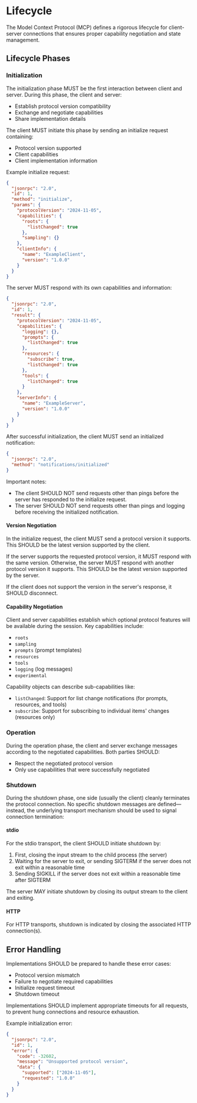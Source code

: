 # Lifecycle

The Model Context Protocol (MCP) defines a rigorous lifecycle for client-server connections that ensures proper capability negotiation and state management.

## Lifecycle Phases

### Initialization

The initialization phase MUST be the first interaction between client and server. During this phase, the client and server:
- Establish protocol version compatibility
- Exchange and negotiate capabilities
- Share implementation details

The client MUST initiate this phase by sending an initialize request containing:
- Protocol version supported
- Client capabilities
- Client implementation information

Example initialize request:
```json
{
  "jsonrpc": "2.0",
  "id": 1,
  "method": "initialize",
  "params": {
    "protocolVersion": "2024-11-05",
    "capabilities": {
      "roots": {
        "listChanged": true
      },
      "sampling": {}
    },
    "clientInfo": {
      "name": "ExampleClient",
      "version": "1.0.0"
    }
  }
}
```

The server MUST respond with its own capabilities and information:

```json
{
  "jsonrpc": "2.0",
  "id": 1,
  "result": {
    "protocolVersion": "2024-11-05",
    "capabilities": {
      "logging": {},
      "prompts": {
        "listChanged": true
      },
      "resources": {
        "subscribe": true,
        "listChanged": true
      },
      "tools": {
        "listChanged": true
      }
    },
    "serverInfo": {
      "name": "ExampleServer",
      "version": "1.0.0"
    }
  }
}
```

After successful initialization, the client MUST send an initialized notification:

```json
{
  "jsonrpc": "2.0",
  "method": "notifications/initialized"
}
```

Important notes:
- The client SHOULD NOT send requests other than pings before the server has responded to the initialize request.
- The server SHOULD NOT send requests other than pings and logging before receiving the initialized notification.

#### Version Negotiation

In the initialize request, the client MUST send a protocol version it supports. This SHOULD be the latest version supported by the client.

If the server supports the requested protocol version, it MUST respond with the same version. Otherwise, the server MUST respond with another protocol version it supports. This SHOULD be the latest version supported by the server.

If the client does not support the version in the server's response, it SHOULD disconnect.

#### Capability Negotiation

Client and server capabilities establish which optional protocol features will be available during the session. Key capabilities include:
- `roots`
- `sampling`
- `prompts` (prompt templates)
- `resources`
- `tools`
- `logging` (log messages)
- `experimental`

Capability objects can describe sub-capabilities like:
- `listChanged`: Support for list change notifications (for prompts, resources, and tools)
- `subscribe`: Support for subscribing to individual items' changes (resources only)

### Operation

During the operation phase, the client and server exchange messages according to the negotiated capabilities.
Both parties SHOULD:
- Respect the negotiated protocol version
- Only use capabilities that were successfully negotiated

### Shutdown

During the shutdown phase, one side (usually the client) cleanly terminates the protocol connection. No specific shutdown messages are defined—instead, the underlying transport mechanism should be used to signal connection termination:

#### stdio

For the stdio transport, the client SHOULD initiate shutdown by:
1. First, closing the input stream to the child process (the server)
2. Waiting for the server to exit, or sending SIGTERM if the server does not exit within a reasonable time
3. Sending SIGKILL if the server does not exit within a reasonable time after SIGTERM

The server MAY initiate shutdown by closing its output stream to the client and exiting.

#### HTTP

For HTTP transports, shutdown is indicated by closing the associated HTTP connection(s).

## Error Handling

Implementations SHOULD be prepared to handle these error cases:
- Protocol version mismatch
- Failure to negotiate required capabilities
- Initialize request timeout
- Shutdown timeout

Implementations SHOULD implement appropriate timeouts for all requests, to prevent hung connections and resource exhaustion.

Example initialization error:
```json
{
  "jsonrpc": "2.0",
  "id": 1,
  "error": {
    "code": -32602,
    "message": "Unsupported protocol version",
    "data": {
      "supported": ["2024-11-05"],
      "requested": "1.0.0"
    }
  }
}
```
